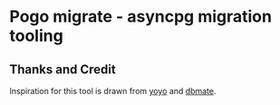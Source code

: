 # Pogo migrate - asyncpg migration tooling

## Thanks and Credit

Inspiration for this tool is drawn from
[yoyo](https://ollycope.com/software/yoyo/latest/) and
[dbmate](https://github.com/amacneil/dbmate).
